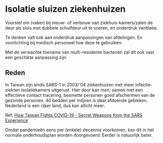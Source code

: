 # Isolatie sluizen ziekenhuizen

Voorstel om (vaker) bij nieuw- of verbouw van ziekhuis-kamers/zalen de deur als sluis met dubbele schuifdeur uit te voeren, en onderdruk ventilatie.

Te denken valt ook aan onderdruk aanpassingen van afdelingen. En voorlichting bij medisch personeel hoe deze te gebruiken.

Met de verwachte toename van multi-resistente bacteriën zal dit ook vast een geschikte aanpassing zijn. 

## Reden
In Taiwan zijn sinds SARS-1 in 2003/'04 ziekenhuizen met meer infectie-ziekten isolatiekamers uitgerust. Hier door kan men, samen met een effectieve contact tracering, besmette personen goed afschermen van de gezonde personen. 40 bedden per miljoen is daar afdoende gebleken. Nederland is een rijker land, dus kan allicht meer.

Ref: [How Taiwan Fights COVID-19 - Secret Weapons from the SARS Experience](https://english.cw.com.tw/article/article.action?id=2664)

Omdat pandemieën eens per (enkele) decennia voorkomen, kan dit in het normale onderhoudsplan worden doorgevoerd. Eerder is natuurlijk beter.